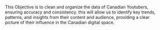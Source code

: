 
This Objective is to clean and organize the data of Canadian Youtubers, ensuring accuracy and consistency. this will allow us to identify key trends, patterns, and insights from their content and audience, providing a clear picture of their influence in the Canadian digital space.
